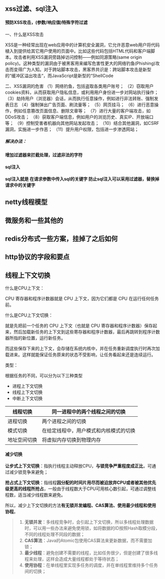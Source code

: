 ## xss过滤、sql注入

#### 预防XSS攻击，(参数/响应值)特殊字符过滤

一、什么是XSS攻击 

XSS是一种经常出现在web应用中的计算机安全漏洞，它允许恶意web用户将代码植入到提供给其它用户使用的页面中。比如这些代码包括HTML代码和客户端脚本。攻击者利用XSS漏洞旁路掉访问控制——例如同源策略(same origin policy)。这种类型的漏洞由于被黑客用来编写危害性更大的网络钓鱼(Phishing)攻击而变得广为人知。对于跨站脚本攻击，黑客界共识是：跨站脚本攻击是新型的“缓冲区溢出攻击“，而JavaScript是新型的“ShellCode

二、XSS漏洞的危害 
（1）网络钓鱼，包括盗取各类用户账号； 
（2）窃取用户cookies资料，从而获取用户隐私信息，或利用用户身份进一步对网站执行操作； 
（3）劫持用户（浏览器）会话，从而执行任意操作，例如进行非法转账、强制发表日志
（4）强制弹出广告页面、刷流量等； 
（5）网页挂马； 
（6）进行恶意操作，例如任意篡改页面信息、删除文章等； 
（7）进行大量的客户端攻击，如DDoS攻击； 
（8）获取客户端信息，例如用户的浏览历史、真实IP、开放端口等； 
（9）控制受害者机器向其他网站发起攻击； 
（10）结合其他漏洞，如CSRF漏洞，实施进一步作恶； 
（11）提升用户权限，包括进一步渗透网站； 

##### 解决办法：

**增加过滤器来拦截处理，过滤非法的字符**



#### sql注入

**sql注入就是 在请求参数中传入sql的关键字   防止sql注入可以采用过滤器，替换掉请求中的关键字**





## netty线程模型

## 微服务和一些其他的

## redis分布式一些方案，挂掉了之后如何

## http协议的字段和要点

## 线程上下文切换

什么是CPU上下文：

CPU 寄存器和程序计数器就是 CPU 上下文，因为它们都是 CPU 在运行任何任务前。



什么是CPU上下文切换：

就是先把前一个任务的 CPU 上下文（也就是 CPU 寄存器和程序计数器）保存起来，然后加载新任务的上下文到这些寄存器和程序计数器，最后再跳转到程序计数器所指的新位置，运行新任务。

而这些保存下来的上下文，会存储在系统内核中，并在任务重新调度执行时再次加载进来。这样就能保证任务原来的状态不受影响，让任务看起来还是连续运行。



类型：

根据任务的不同，可以分为以下三种类型

- 进程上下文切换
- 线程上下文切换
- 中断上下文切换

| 线程切换     | 同一进程中的两个线程之间的切换         |
| ------------ | -------------------------------------- |
| 进程切换     | 两个进程之间的切换                     |
| 模式切换     | 在给定线程中，用户模式和内核模式的切换 |
| 地址空间切换 | 将虚拟内存切换到物理内存               |

#### 减少切换

**让步式上下文切换**：指执行线程主动释放CPU，**与锁竞争严重程度成正比**，可通过减少锁竞争来避免；

**抢占式上下文切换**：指线程**因分配的时间片用尽而被迫放弃CPU或者被其他优先级更高的线程所抢占**，一般由于线程数大于CPU可用核心数引起，可通过调整线程数，适当减少线程数来避免。

所以，减少上下文切换的方法**有无锁并发编程、CAS算法、使用最少线程和使用协程**。

> 1. **无锁并发**：多线程竞争时，会引起上下文切换，所以多线程处理数据时，可以用一些办法来避免使用锁，如将数据的ID按照Hash取模分段，不同的线程处理不同段的数据；
> 2. **CAS算法**：Java的Atomic包使用CAS算法来更新数据，而不需要加锁；
> 3. **最少线程**：避免创建不需要的线程，比如任务很少，但是创建了很多线程来处理，这样会造成大量线程都处于等待状态；
> 4. **使用协程**：在单线程里实现多任务的调度，并在单线程里维持多个任务间的切换；